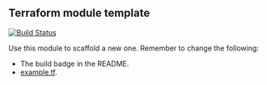 ## Terraform module template

[![Build Status](https://travis-ci.com/ehime/terraform-module-template.svg?branch=master)](https://travis-ci.com/ehime/terraform-module-template)

Use this module to scaffold a new one. Remember to change the following:
- The build badge in the README.
- [example.tf](examples/default/example.tf).
